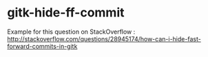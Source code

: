 # gitk-hide-ff-commit
Example for this question on StackOverflow : http://stackoverflow.com/questions/28945174/how-can-i-hide-fast-forward-commits-in-gitk

